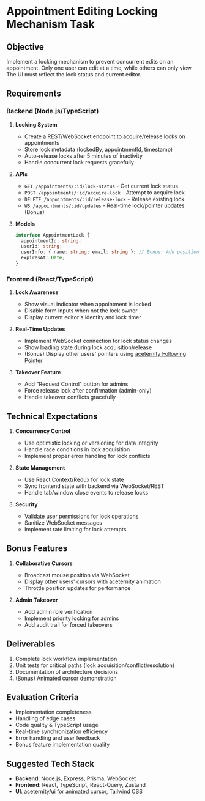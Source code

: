 # Appointment Editing Locking Mechanism Task

## Objective
Implement a locking mechanism to prevent concurrent edits on an appointment. Only one user can edit at a time, while others can only view. The UI must reflect the lock status and current editor.

## Requirements

### Backend (Node.js/TypeScript)
1. **Locking System**
   - Create a REST/WebSocket endpoint to acquire/release locks on appointments
   - Store lock metadata (lockedBy, appointmentId, timestamp)
   - Auto-release locks after 5 minutes of inactivity
   - Handle concurrent lock requests gracefully

2. **APIs**
   - `GET /appointments/:id/lock-status` - Get current lock status
   - `POST /appointments/:id/acquire-lock` - Attempt to acquire lock
   - `DELETE /appointments/:id/release-lock` - Release existing lock
   - `WS /appointments/:id/updates` - Real-time lock/pointer updates (Bonus)

3. **Models**
   ```ts
   interface AppointmentLock {
     appointmentId: string;
     userId: string;
     userInfo: { name: string; email: string }; // Bonus: Add position data
     expiresAt: Date;
   }
   ```

### Frontend (React/TypeScript)
1. **Lock Awareness**
   - Show visual indicator when appointment is locked
   - Disable form inputs when not the lock owner
   - Display current editor's identity and lock timer

2. **Real-Time Updates**
   - Implement WebSocket connection for lock status changes
   - Show loading state during lock acquisition/release
   - (Bonus) Display other users' pointers using [aceternity Following Pointer](https://ui.aceternity.com/components/following-pointer)

3. **Takeover Feature**
   - Add "Request Control" button for admins
   - Force release lock after confirmation (admin-only)
   - Handle takeover conflicts gracefully

## Technical Expectations
1. **Concurrency Control**
   - Use optimistic locking or versioning for data integrity
   - Handle race conditions in lock acquisition
   - Implement proper error handling for lock conflicts

2. **State Management**
   - Use React Context/Redux for lock state
   - Sync frontend state with backend via WebSocket/REST
   - Handle tab/window close events to release locks

3. **Security**
   - Validate user permissions for lock operations
   - Sanitize WebSocket messages
   - Implement rate limiting for lock attempts

## Bonus Features
1. **Collaborative Cursors**
   - Broadcast mouse position via WebSocket
   - Display other users' cursors with aceternity animation
   - Throttle position updates for performance

2. **Admin Takeover**
   - Add admin role verification
   - Implement priority locking for admins
   - Add audit trail for forced takeovers

## Deliverables
1. Complete lock workflow implementation
2. Unit tests for critical paths (lock acquisition/conflict/resolution)
3. Documentation of architecture decisions
4. (Bonus) Animated cursor demonstration

## Evaluation Criteria
- Implementation completeness
- Handling of edge cases
- Code quality & TypeScript usage
- Real-time synchronization efficiency
- Error handling and user feedback
- Bonus feature implementation quality

## Suggested Tech Stack
- **Backend**: Node.js, Express, Prisma, WebSocket
- **Frontend**: React, TypeScript, React-Query, Zustand
- **UI**: aceternity/ui for animated cursor, Tailwind CSS
